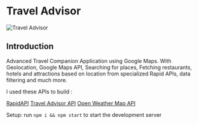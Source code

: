 # Travel Advisor

![Travel Advisor](https://i.ibb.co/qph2cZn/image.pngg)


## Introduction
Advanced Travel Companion Application using Google Maps. With Geolocation, Google Maps API, Searching for places, Fetching restaurants, hotels and attractions based on location from specialized Rapid APIs, data filtering and much more.

I used these APIs to build :

[RapidAPI](https://rapidapi.com/hub?utm_source=youtube.com/JavaScriptMastery&utm_medium=DevRel&utm_campaign=DevRel)
[Travel Advisor API](https://rapidapi.com/apidojo/api/travel-advisor?utm_source=youtube.com/JavaScriptMastery&utm_medium=DevRel&utm_campaign=DevRel)
[Open Weather Map API](https://rapidapi.com/community/api/open-weather-map?utm_source=youtube.com/JavaScriptMastery&utm_medium=DevRel&utm_campaign=DevRel)



Setup: run ```npm i && npm start``` to start the development server
